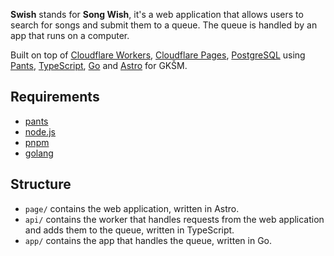 **Swish** stands for **Song Wish**, it's a web application that allows users to search for songs and submit them to a queue. The queue is handled by an app that runs on a computer.

Built on top of [Cloudflare Workers](https://workers.cloudflare.com/), [Cloudflare Pages](https://pages.cloudflare.com/), [PostgreSQL](https://www.postgresql.org/) using [Pants](https://www.pantsbuild.org/), [TypeScript](https://www.typescriptlang.org/), [Go](https://golang.org/) and [Astro](https://astro.build/) for GKŠM.

## Requirements

- [pants](https://www.pantsbuild.org/)
- [node.js](https://nodejs.org/)
- [pnpm](https://pnpm.js.org/)
- [golang](https://golang.org/)

## Structure

- `page/` contains the web application, written in Astro.
- `api/` contains the worker that handles requests from the web application and adds them to the queue, written in TypeScript.
- `app/` contains the app that handles the queue, written in Go.